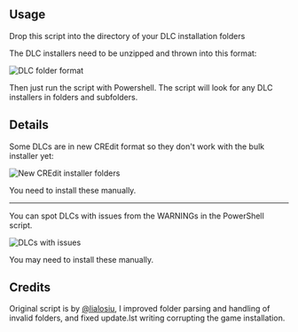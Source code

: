 ## Usage

Drop this script into the directory of your DLC installation folders

The DLC installers need to be unzipped and thrown into this format:

![DLC folder format](https://user-images.githubusercontent.com/33788253/124402012-ad799980-dd03-11eb-82e1-0c27bb89a6d0.png)

Then just run the script with Powershell. The script will look for any DLC installers in folders and subfolders.

## Details

Some DLCs are in new CREdit format so they don't work with the bulk installer yet:

![New CREdit installer folders](https://user-images.githubusercontent.com/33788253/124401982-7d31fb00-dd03-11eb-8142-0e7954a90738.png)

You need to install these manually.

----

You can spot DLCs with issues from the WARNINGs in the PowerShell script.

![DLCs with issues](https://user-images.githubusercontent.com/33788253/124402006-a5b9f500-dd03-11eb-9ade-cfdba7ef3971.png)

You may need to install these manually.

## Credits

Original script is by [@lialosiu](https://github.com/lialosiu/com3d2-dlc-installer), I improved folder parsing and handling of invalid folders, and fixed update.lst writing corrupting the game installation.
